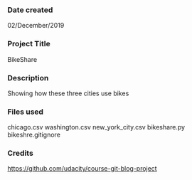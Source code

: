 ### Date created
02/December/2019

### Project Title
BikeShare 

### Description
Showing how these three cities use bikes

### Files used
chicago.csv
washington.csv
new_york_city.csv
bikeshare.py
bikeshre.gitignore

### Credits
https://github.com/udacity/course-git-blog-project

